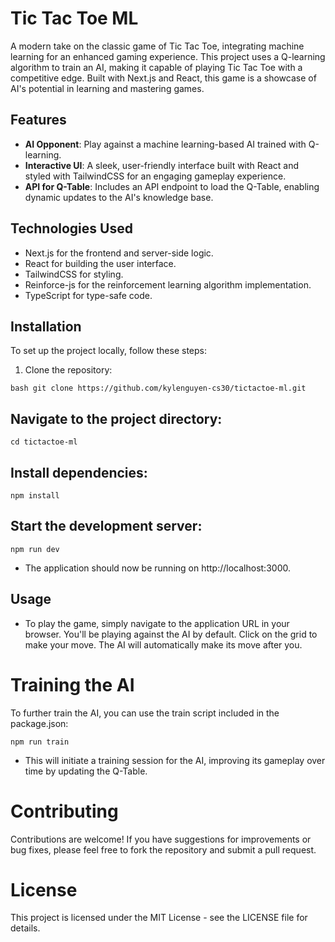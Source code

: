 # Tic Tac Toe ML

A modern take on the classic game of Tic Tac Toe, integrating machine learning for an enhanced gaming experience. This project uses a Q-learning algorithm to train an AI, making it capable of playing Tic Tac Toe with a competitive edge. Built with Next.js and React, this game is a showcase of AI's potential in learning and mastering games.

## Features

- **AI Opponent**: Play against a machine learning-based AI trained with Q-learning.
- **Interactive UI**: A sleek, user-friendly interface built with React and styled with TailwindCSS for an engaging gameplay experience.
- **API for Q-Table**: Includes an API endpoint to load the Q-Table, enabling dynamic updates to the AI's knowledge base.

## Technologies Used

- Next.js for the frontend and server-side logic.
- React for building the user interface.
- TailwindCSS for styling.
- Reinforce-js for the reinforcement learning algorithm implementation.
- TypeScript for type-safe code.

## Installation

To set up the project locally, follow these steps:

1. Clone the repository:

```bash git clone https://github.com/kylenguyen-cs30/tictactoe-ml.git```

## Navigate to the project directory:

``` cd tictactoe-ml ```
## Install dependencies:
``` npm install ```
## Start the development server:
```npm run dev```


- The application should now be running on http://localhost:3000.

## Usage
- To play the game, simply navigate to the application URL in your browser. You'll be playing against the AI by default. Click on the grid to make your move. The AI will automatically make its move after you.

# Training the AI
To further train the AI, you can use the train script included in the package.json:

```npm run train```

- This will initiate a training session for the AI, improving its gameplay over time by updating the Q-Table.

# Contributing
Contributions are welcome! If you have suggestions for improvements or bug fixes, please feel free to fork the repository and submit a pull request.

# License
This project is licensed under the MIT License - see the LICENSE file for details.




